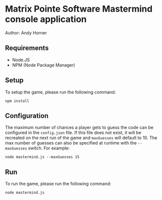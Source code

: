 Matrix Pointe Software Mastermind console application
========================
Author: Andy Horner

Requirements
-------------
* Node.JS
* NPM (Node Package Manager)

Setup
-----
To setup the game, please run the following command:

    npm install

Configuration
-------------
The maximum number of chances a player gets to guess the code can be configured in the `config.json` file.
If this file does not exist, it will be recreated on the next run of the game and `maxGuesses` will default to 10.
The max number of guesses can also be specified at runtime with the `--maxGuesses` switch. For example:

    node mastermind.js --maxGuesses 15

Run
---

To run the game, please run the following command:

    node mastermind.js
